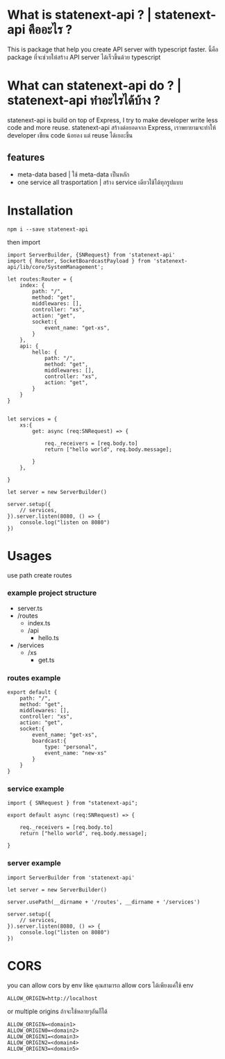 # What is statenext-api ? | statenext-api คืออะไร ?

This is package that help you create API server with typescript faster.
นี้คือ package ที่จะช่วยให้สร้าง API server ได้เร็วขึ้นด้วย typescript 

# What can statenext-api do ? | statenext-api ทำอะไรได้บ้าง​ ?
statenext-api is build on top of Express, I try to make developer write less code and more reuse.
statenext-api สร้างต่อยอดจาก Express, เราพยายามจะทำให้ developer เขียน code น้อยลง แต่ reuse ได้เยอะขึ้น

## features
- meta-data based | ใช้ meta-data เป็นหลัก
- one service all trasportation | สร้าง service เดียวใช้ได้ทุกรูปแบบ

# Installation

`npm i --save statenext-api`

then import

```
import ServerBuilder, {SNRequest} from 'statenext-api'
import { Router, SocketBoardcastPayload } from 'statenext-api/lib/core/SystemManagement';

let routes:Router = {
    index: {
        path: "/",
        method: "get",
        middlewares: [],
        controller: "xs",
        action: "get",
        socket:{
            event_name: "get-xs",
        }
    },
    api: {
        hello: {
            path: "/",
            method: "get",
            middlewares: [],
            controller: "xs",
            action: "get",
        }
    }
}


let services = {
    xs:{
        get: async (req:SNRequest) => {

            req._receivers = [req.body.to]
            return ["hello world", req.body.message];
            
        }
    },

}

let server = new ServerBuilder()

server.setup({
    // services,
}).server.listen(8080, () => {
    console.log("listen on 8080")
})

```

# Usages

use path create routes

### example project structure

- server.ts
- /routes
    - index.ts
    - /api
        - hello.ts
- /services
    - /xs
        - get.ts

### routes example
```
export default {
    path: "/",
    method: "get",
    middlewares: [],
    controller: "xs",
    action: "get",
    socket:{
        event_name: "get-xs",
        boardcast:{
            type: "personal",
            event_name: "new-xs"
        }
    }
}
```

### service example
```
import { SNRequest } from "statenext-api";

export default async (req:SNRequest) => {

    req._receivers = [req.body.to]
    return ["hello world", req.body.message];
            
}
```

### server example
```
import ServerBuilder from 'statenext-api'

let server = new ServerBuilder()

server.usePath(__dirname + '/routes', __dirname + '/services')

server.setup({
    // services,
}).server.listen(8080, () => {
    console.log("listen on 8080")
})

```

# CORS

you can allow cors by env like
คุณสามารถ allow cors ได้เพียงแค่ใช้ env

```
ALLOW_ORIGIN=http://localhost
```
or multiple origins
ถ้าจะใช้หลายๆอันก็ได้

```
ALLOW_ORIGIN=<domain1>
ALLOW_ORIGIN0=<domain2>
ALLOW_ORIGIN1=<domain3>
ALLOW_ORIGIN2=<domain4>
ALLOW_ORIGIN3=<domain5>
```
